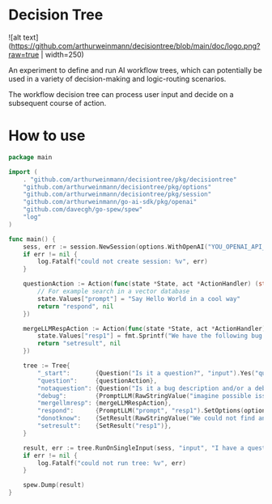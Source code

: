 # Decision Tree

![alt text](https://github.com/arthurweinmann/decisiontree/blob/main/doc/logo.png?raw=true | width=250)

An experiment to define and run AI workflow trees, which can potentially be used in a variety of decision-making and logic-routing scenarios.

The workflow decision tree can process user input and decide on a subsequent course of action.

# How to use

```go
package main

import (
    . "github.com/arthurweinmann/decisiontree/pkg/decisiontree"
	"github.com/arthurweinmann/decisiontree/pkg/options"
	"github.com/arthurweinmann/decisiontree/pkg/session"
	"github.com/arthurweinmann/go-ai-sdk/pkg/openai"
	"github.com/davecgh/go-spew/spew"
    "log"
)

func main() {
    sess, err := session.NewSession(options.WithOpenAI("YOU_OPENAI_API_KEY"), options.WithOpenAIModel(openai.GPT3_5_turbo_4k), options.WithOpenAIMaxTokens(-1), options.WithOpenAITemperature(0.7))
	if err != nil {
		log.Fatalf("could not create session: %v", err)
	}

	questionAction := Action(func(state *State, act *ActionHandler) (string, error) {
		// For example search in a vector database
		state.Values["prompt"] = "Say Hello World in a cool way"
		return "respond", nil
	})

	mergeLLMRespAction := Action(func(state *State, act *ActionHandler) (string, error) {
		state.Values["resp1"] = fmt.Sprintf("We have the following bug report:\n%s\nThe bug's origin may come from the following:\n%s\nPlease resolve the bug", state.Values["input"], state.Values["resp1"])
		return "setresult", nil
	})

	tree := Tree{
		"_start":       {Question("Is it a question?", "input").Yes("question").No("notaquestion")},
		"question":     {questionAction},
		"notaquestion": {Question("Is it a bug description and/or a debug request?", "input").Yes("debug").No("donotknow")},
		"debug":        {PromptLLM(RawStringValue("imagine possible issues which could be the origin of the bug"), "resp1").Next("mergellmresp")},
		"mergellmresp": {mergeLLMRespAction},
		"respond":      {PromptLLM("prompt", "resp1").SetOptions(options.WithOpenAIMaxTokens(-1), options.WithOpenAITemperature(0.7)).Next("setresult")},
		"donotknow":    {SetResult(RawStringValue("We could not find an answer"))},
		"setresult":    {SetResult("resp1")},
	}

	result, err := tree.RunOnSingleInput(sess, "input", "I have a question")
	if err != nil {
		log.Fatalf("could not run tree: %v", err)
	}

	spew.Dump(result)
}
```
